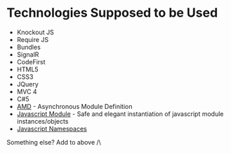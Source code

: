 Technologies Supposed to be Used
================================

- Knockout JS
- Require JS
- Bundles
- SignalR
- CodeFirst
- HTML5
- CSS3
- JQuery
- MVC 4
- C#5
- [AMD](https://github.com/amdjs/amdjs-api/wiki/AMD) - Asynchronous Module Definition
- [Javascript Module](http://www.sefol.com/?p=1090) - Safe and elegant instantiation of javascript module instances/objects
- [Javascript Namespaces](http://blog.stannard.net.au/2011/01/14/creating-namespaces-in-javascript/)



Something else? Add to above /\